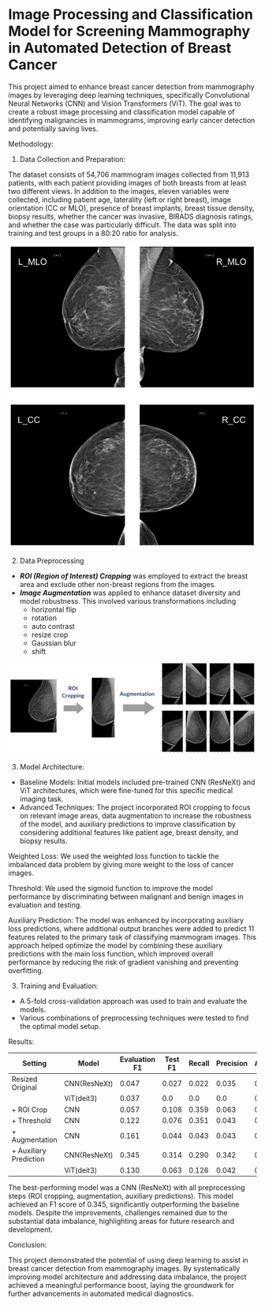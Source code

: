 # Image Processing and Classification Model for Screening Mammography in Automated Detection of Breast Cancer

This project aimed to enhance breast cancer detection from mammography images by leveraging deep learning techniques, specifically Convolutional Neural Networks (CNN) and Vision Transformers (ViT). The goal was to create a robust image processing and classification model capable of identifying malignancies in mammograms, improving early cancer detection and potentially saving lives.

Methodology:

1. Data Collection and Preparation:

The dataset consists of 54,706 mammogram images collected from 11,913 patients, with each patient providing images of both breasts from at least two different views. In addition to the images, eleven variables were collected, including patient age, laterality (left or right breast), image orientation (CC or MLO), presence of breast implants, breast tissue density, biopsy results, whether the cancer was invasive, BIRADS diagnosis ratings, and whether the case was particularly difficult. The data was split into training and test groups in a 80:20 ratio for analysis.

<img src="Figures/L_malignant+R_benign.png" width="600">

2. Data Preprocessing
- **_ROI (Region of Interest) Cropping_** was employed to extract the breast area and exclude other non-breast regions from the images.
- **_Image Augmentation_** was applied to enhance dataset diversity and model robustness. This involved various transformations including
  - horizontal flip
  - rotation
  - auto contrast
  - resize crop
  - Gaussian blur
  - shift

<img src="Figures/image_preprocess.png" width="600">

3. Model Architecture:
- Baseline Models: Initial models included pre-trained CNN (ResNeXt) and ViT architectures, which were fine-tuned for this specific medical imaging task.
- Advanced Techniques: The project incorporated ROI cropping to focus on relevant image areas, data augmentation to increase the robustness of the model, and auxiliary predictions to improve classification by considering additional features like patient age, breast density, and biopsy results.

Weighted Loss: We used the weighted loss function to tackle the imbalanced data problem by giving more weight to the loss of cancer images. 

Threshold: We used the sigmoid function to improve the model performance by discriminating between malignant and benign images in evaluation and testing.

Auxiliary Prediction: The model was enhanced by incorporating auxiliary loss predictions, where additional output branches were added to predict 11 features related to the primary task of classifying mammogram images. This approach helped optimize the model by combining these auxiliary predictions with the main loss function, which improved overall performance by reducing the risk of gradient vanishing and preventing overfitting.

3. Training and Evaluation:
- A 5-fold cross-validation approach was used to train and evaluate the models.
- Various combinations of preprocessing techniques were tested to find the optimal model setup.

Results:

| Setting                 | Model         | Evaluation F1 | Test F1 | Recall | Precision | Accuracy |
|-------------------------|---------------|---------------|---------|--------|-----------|----------|
| Resized Original         | CNN(ResNeXt)  | 0.047         | 0.027   | 0.022  | 0.035     | 0.966    |
|                         | ViT(deit3)    | 0.037         | 0.0     | 0.0    | 0.0       | 0.979    |
| + ROI Crop              | CNN           | 0.057         | 0.108   | 0.359  | 0.063     | 0.874    |
| + Threshold             | CNN           | 0.122         | 0.076   | 0.351  | 0.043     | 0.820    |
| + Augmentation          | CNN           | 0.161         | 0.044   | 0.043  | 0.043     | 0.959    |
| + Auxiliary Prediction  | CNN(ResNeXt)  | 0.345         | 0.314   | 0.290  | 0.342     | 0.973    |
|                         | ViT(deit3)    | 0.130         | 0.063   | 0.126  | 0.042     | 0.921    |




The best-performing model was a CNN (ResNeXt) with all preprocessing steps (ROI cropping, augmentation, auxiliary predictions). This model achieved an F1 score of 0.345, significantly outperforming the baseline models.
Despite the improvements, challenges remained due to the substantial data imbalance, highlighting areas for future research and development.

Conclusion:

This project demonstrated the potential of using deep learning to assist in breast cancer detection from mammography images. By systematically improving model architecture and addressing data imbalance, the project achieved a meaningful performance boost, laying the groundwork for further advancements in automated medical diagnostics.
